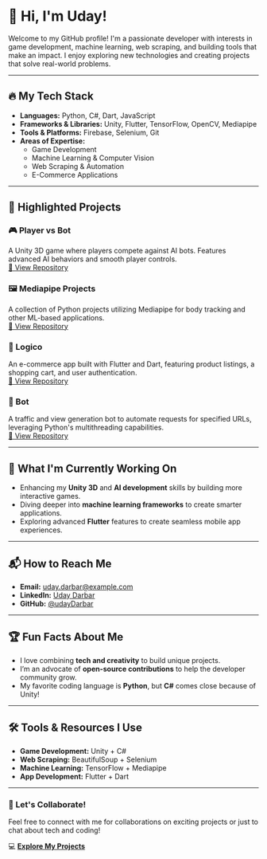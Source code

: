# 👋 Hi, I'm Uday!

Welcome to my GitHub profile! I'm a passionate developer with interests in game development, machine learning, web scraping, and building tools that make an impact. I enjoy exploring new technologies and creating projects that solve real-world problems.

---

## 🔥 My Tech Stack

- **Languages:** Python, C#, Dart, JavaScript
- **Frameworks & Libraries:** Unity, Flutter, TensorFlow, OpenCV, Mediapipe
- **Tools & Platforms:** Firebase, Selenium, Git
- **Areas of Expertise:**
  - Game Development
  - Machine Learning & Computer Vision
  - Web Scraping & Automation
  - E-Commerce Applications

---

## 📂 Highlighted Projects

### 🎮 Player vs Bot
A Unity 3D game where players compete against AI bots. Features advanced AI behaviors and smooth player controls.  
[🔗 View Repository](https://github.com/udayDarbar/player-vs-bot)

### 🖼 Mediapipe Projects
A collection of Python projects utilizing Mediapipe for body tracking and other ML-based applications.  
[🔗 View Repository](https://github.com/udayDarbar/mideapip-projects)

### 🛒 Logico
An e-commerce app built with Flutter and Dart, featuring product listings, a shopping cart, and user authentication.  
[🔗 View Repository](https://github.com/udayDarbar/Logico)

### 🤖 Bot
A traffic and view generation bot to automate requests for specified URLs, leveraging Python's multithreading capabilities.  
[🔗 View Repository](https://github.com/udayDarbar/Bot)

---

## 🌱 What I'm Currently Working On

- Enhancing my **Unity 3D** and **AI development** skills by building more interactive games.
- Diving deeper into **machine learning frameworks** to create smarter applications.
- Exploring advanced **Flutter** features to create seamless mobile app experiences.

---

## 📬 How to Reach Me

- **Email:** [uday.darbar@example.com](mailto:uday.darbar@example.com)
- **LinkedIn:** [Uday Darbar](https://www.linkedin.com/in/udaydarbar/)
- **GitHub:** [@udayDarbar](https://github.com/udayDarbar)

---

## 🏆 Fun Facts About Me

- I love combining **tech and creativity** to build unique projects.
- I’m an advocate of **open-source contributions** to help the developer community grow.
- My favorite coding language is **Python**, but **C#** comes close because of Unity!

---

## 🛠 Tools & Resources I Use

- **Game Development:** Unity + C#
- **Web Scraping:** BeautifulSoup + Selenium
- **Machine Learning:** TensorFlow + Mediapipe
- **App Development:** Flutter + Dart

---

### 🚀 Let's Collaborate!
Feel free to connect with me for collaborations on exciting projects or just to chat about tech and coding!

💻 **[Explore My Projects](https://github.com/udayDarbar?tab=repositories)**  

